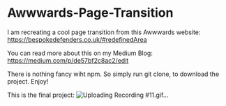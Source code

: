 # Awwwards-Page-Transition
I am recreating a cool page transition from this Awwwards website: https://bespokedefenders.co.uk/#redefinedArea

You can read more about this on my Medium Blog: https://medium.com/p/de57bf2c8ac2/edit

There is nothing fancy wiht npm. So simply run git clone, to download the project.
Enjoy!

This is the final project:
![Uploading Recording #11.gif…]()
